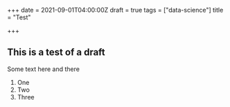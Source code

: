 +++
date = 2021-09-01T04:00:00Z
draft = true
tags = ["data-science"]
title = "Test"

+++
## This is a test of a draft

Some text here and there

1. One
2. Two
3. Three